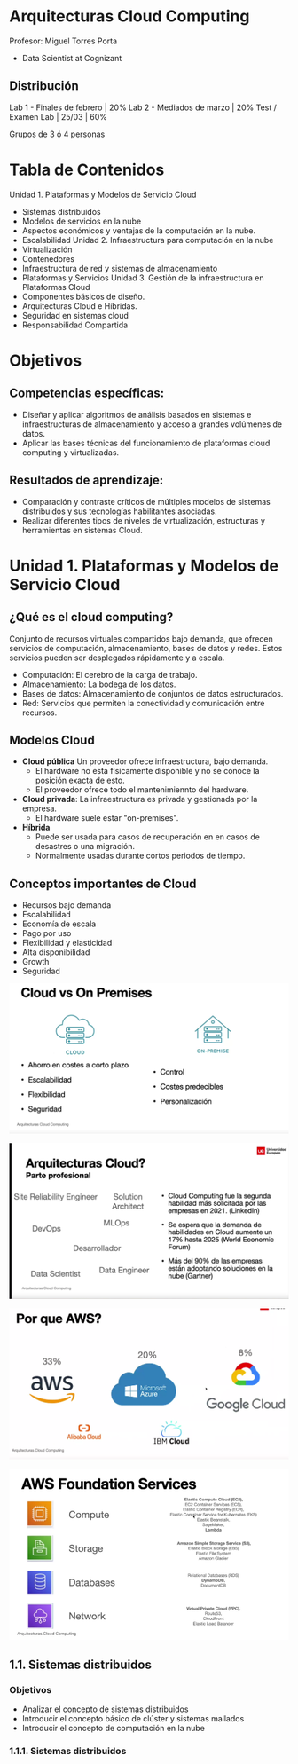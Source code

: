 # Arquitecturas Cloud Computing

Profesor: Miguel Torres Porta
- Data Scientist at Cognizant

## Distribución 

Lab 1 - Finales de febrero | 20%
Lab 2 - Mediados de marzo  | 20% 
Test / Examen Lab | 25/03  | 60%

Grupos de 3 ó 4 personas    

# Tabla de Contenidos 

Unidad 1. Plataformas y Modelos de Servicio Cloud
- Sistemas distribuidos
- Modelos de servicios en la nube
- Aspectos económicos y ventajas de la computación en la nube.
- Escalabilidad
Unidad 2. Infraestructura para computación en la nube
- Virtualización
- Contenedores
- Infraestructura de red y sistemas de almacenamiento
- Plataformas y Servicios
Unidad 3. Gestión de la infraestructura en Plataformas Cloud
- Componentes básicos de diseño.
- Arquitecturas Cloud e Híbridas.
- Seguridad en sistemas cloud
- Responsabilidad Compartida

# Objetivos

## Competencias específicas:
- Diseñar y aplicar algoritmos de análisis basados en sistemas e infraestructuras de almacenamiento y acceso a grandes volúmenes de datos.
- Aplicar las bases técnicas del funcionamiento de plataformas cloud computing y virtualizadas.
## Resultados de aprendizaje:
- Comparación y contraste críticos de múltiples modelos de sistemas distribuidos y sus tecnologías habilitantes asociadas.
- Realizar diferentes tipos de niveles de virtualización, estructuras y herramientas en sistemas Cloud.

# Unidad 1. Plataformas y Modelos de Servicio Cloud

## ¿Qué es el cloud computing? 

Conjunto de recursos virtuales compartidos bajo demanda, que ofrecen servicios de computación, almacenamiento, bases de datos y redes. Estos servicios pueden ser desplegados rápidamente y a escala.

- Computación: El cerebro de la carga de trabajo. 
- Almacenamiento: La bodega de los datos. 
- Bases de datos: Almacenamiento de conjuntos de datos estructurados. 
- Red: Servicios que permiten la conectividad y comunicación entre recursos. 

## Modelos Cloud

- **Cloud pública** Un proveedor ofrece infraestructura, bajo demanda. 
    - El hardware no está físicamente disponible y no se conoce la posición exacta de esto. 
    - El proveedor ofrece todo el mantenimiennto del hardware. 
- **Cloud privada**: La infraestructura es privada y gestionada por la empresa.
    - El hardware suele estar "on-premises".
- **Híbrida** 
    - Puede ser usada para casos de recuperación en en casos de desastres  o una migración. 
    - Normalmente usadas durante cortos periodos de tiempo. 

## Conceptos importantes de Cloud

- Recursos bajo demanda
- Escalabilidad
- Economía de escala
- Pago por uso
- Flexibilidad y elasticidad
- Alta disponibilidad
- Growth 
- Seguridad

![](/img/arquitectura/onpremises-cloud.png)

![](/img/arquitectura/arquitecturas_cloud.png)

![](/img/arquitectura/cuotas_mercado.png)

![](/img/arquitectura/AWS_foundations.png)


## 1.1. Sistemas distribuidos

### Objetivos 
- Analizar el concepto de sistemas distribuidos
- Introducir el concepto básico de clúster y sistemas mallados
- Introducir el concepto de computación en la nube

### 1.1.1. Sistemas distribuidos

